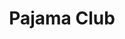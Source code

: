---
title: "Pajama Club"
summary: "Pajama Club are a rock band from Auckland, formed in 2011. They consist of Neil Finn, Sharon Finn, Sean Donnelly, and Alana Skyring.
After recording their first album with Neil Finn on drums , drummer Alana Skyring was added to the line-up as an official fourth member to play on live dates. They toured Australia in June 2011, East Coast USA in June and July 2011 and West Coast USA in August 2011.These live dates all took place before the release of their album. Pajama Club's self-titled debut was released in September 2011 . Since that time, Pajama Club has been inactive, though no formal announcement as to the band's current status has been made."
slug: "pajama-club"
image: "pajama-club.jpg"
apple_music_artist_url: "https://music.apple.com/gb/artist/pajama-club/445279400"
wikipedia_url: "https://en.wikipedia.org/wiki/Pajama_Club"
---